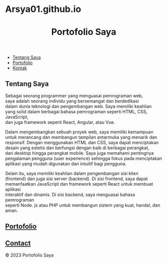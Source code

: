 # Arsya01.github.io

<!DOCTYPE html>
<html lang="en">
<head>
    <meta charset="UTF-8">
    <meta name="viewport" content="width=device-width, initial-scale=1.0">
    <title>Portofolio Saya</title>
    <style>
        
/* Styling dasar */
body {
    font-family: Arial, sans-serif;
    margin: 0;
    padding: 0;
}

header {
    background-color: #007bff;
    color: #fff;
    text-align: center;
    padding: 20px;
}

nav ul {
    list-style: none;
    padding: 0;
    background-color: #333;
}

nav ul li {
    display: inline;
    margin-right: 20px;
}

nav ul li a {
    text-decoration: none;
    color: #fff;
}

main {
    padding: 20px;
}

section {
    margin-bottom: 20px;
}

/* Tambahkan styling khusus sesuai kebutuhan Anda */
    </style>
</head>
<body>
    <header>
        <h1>Portofolio Saya</h1>
    </header>
    <nav>
        <ul>
            <li><a href="#about">Tentang Saya</a></li>
            <li><a href="#portfolio">Portofolio</a></li>
            <li><a href="#contact">Kontak</a></li>
        </ul>
    </nav>
    <main>
        <section id="about">
            <h2>Tentang Saya</h2>
            <p>Sebagai seorang programmer yang menguasai pemrograman web,</br>
            saya adalah seorang individu yang bersemangat dan berdedikasi</br>
            dalam dunia teknologi dan pengembangan web. Saya memiliki keahlian</br>
            yang solid dalam berbagai bahasa pemrograman seperti HTML, CSS, JavaScript,</br>
            dan juga framework seperti React, Angular, atau Vue.</p>
            
  <p>Dalam mengembangkan sebuah proyek web, saya memiliki kemampuan</br>
            untuk merancang dan membangun tampilan antarmuka yang menarik dan</br>
            responsif. Dengan menggunakan HTML dan CSS, saya dapat menciptakan</br>
            desain yang estetis dan berfungsi dengan baik di berbagai perangkat,</br>
            dari desktop hingga perangkat mobile. Saya juga memahami pentingnya</br>
            pengalaman pengguna (user experience) sehingga fokus pada menciptakan</br>
            aplikasi yang mudah digunakan dan intuitif bagi pengguna.</p>
            
   <p>Selain itu, saya memiliki keahlian dalam pengembangan sisi klien</br>
            (frontend) dan juga sisi server (backend). Di sisi frontend, saya dapat</br>
            memanfaatkan JavaScript dan framework seperti React untuk membuat aplikasi</br>
            interaktif dan dinamis. Di sisi backend, saya menguasai bahasa pemrograman</br>
            seperti Node. js atau PHP untuk membangun sistem yang kuat, handal, dan aman.</p>
        </section>
        <section id="portfolio">
            <h2><a href="portfolio.html">Portofolio</a></h2>
            <!-- Daftar proyek Anda -->
        </section>
        <section id="contact">
            <h2><a href="kontak.html">Contact</a></h2>
            <!-- Formulir kontak atau informasi kontak -->
        </section>
    </main>
    <footer>
        &copy; 2023 Portofolio Saya
    </footer>
</body>
</html>
